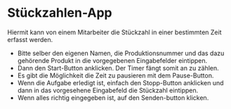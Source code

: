 # Stückzahlen-App

Hiermit kann von einem Mitarbeiter die Stückzahl in einer bestimmten Zeit erfasst werden.

- Bitte selber den eigenen Namen, die Produktionsnummer und das dazu gehörende Produkt in die vorgegebenen Eingabefelder eintippen.
- Dann den Start-Button anklicken. Der Timer fängt somit an zu zählen.
- Es gibt die Möglichkeit die Zeit zu pausieren mit dem Pause-Button.
- Wenn die Aufgabe erledigt ist, einfach den Stopp-Button anklicken und dann in das vorgesehene Eingabefeld die Stückzahl eintippen.
- Wenn alles richtig eingegeben ist, auf den Senden-button klicken.
